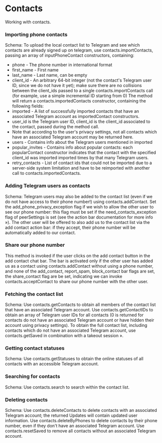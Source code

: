 # Contacts
Working with contacts.
### Importing phone contacts
Schema:
To upload the local contact list to Telegram and see which contacts are already signed up on telegram, use contacts.importContacts, passing an array of inputPhoneContact constructors, containing:
- phone - The phone number in international format
- first_name - First name
- last_name - Last name, can be empty
- client_id - An arbitrary 64-bit integer (not the contact's Telegram user ID, since we do not have it yet); make sure there are no collisions between the client_ids passed to a single contacts.importContacts call (for example, use a simple incremental ID starting from 0)
The method will return a contacts.importedContacts constructor, containing the following fields:
- imported - A list of successfully imported contacts that have an associated Telegram account as importedContact constructors.
- user_id is the Telegram user ID, client_id is the client_id associated to the contact, passed during the method call.
- Note that according to the user's privacy settings, not all contacts which have an associated Telegram account may be returned here.
- users - Contains info about the Telegram users mentioned in imported
- popular_invites - Contains info about popular contacts: each popularContact constructor indicates that the contact with the specified client_id was imported imported times by that many Telegram users.
- retry_contacts - List of contact ids that could not be imported due to a server-side system limitation and have to be reimported with another call to contacts.importedContacts.
### Adding Telegram users as contacts
Schema:
Telegram users may also be added to the contact list (even if we do not have access to their phone number!) using contacts.addContact.
Set the add_phone_privacy_exception flag if we wish to allow the other user to see our phone number: this flag must be set if the need_contacts_exception flag of peerSettings is set (see the action bar documentation for more info »).
The other user will be offered to also add us to the contact list via the add contact action bar: if they accept, their phone number will be automatically added to our contact.
### Share our phone number
This method is invoked if the user clicks on the add contact button in the add contact chat bar.
The bar is activated only if the other user has added us as a contact using contacts.addContact without using a phone number, and none of the add_contact, report_spam, block_contact bar flags are set, the share_contact flag are be set, indicating we can invoke contacts.acceptContact to share our phone number with the other user.
### Fetching the contact list
Schema:
Use contacts.getContacts to obtain all members of the contact list that have an associated Telegram account.
Use contacts.getContactIDs to obtain an array of Telegram user IDs for all contacts (0 is returned for contacts do not have an associated Telegram account or have hidden their account using privacy settings).
To obtain the full contact list, including contacts which do not have an associated Telegram account, use contacts.getSaved in combination with a takeout session ».
### Getting contact statuses
Schema:
Use contacts.getStatuses to obtain the online statuses of all contacts with an accessible Telegram account.
### Searching for contacts
Schema:
Use contacts.search to search within the contact list.
### Deleting contacts
Schema:
Use contacts.deleteContacts to delete contacts with an associated Telegram account; the returned Updates will contain updated user information.
Use contacts.deleteByPhones to delete contacts by their phone number, even if they don't have an associated Telegram account.
Use contacts.resetSaved to remove all contacts without an associated Telegram account.
